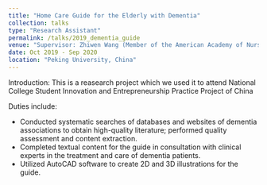 ```yaml
---
title: "Home Care Guide for the Elderly with Dementia"
collection: talks
type: "Research Assistant"
permalink: /talks/2019_dementia_guide
venue: "Supervisor: Zhiwen Wang (Member of the American Academy of Nursing)"
date: Oct 2019 - Sep 2020
location: "Peking University, China"
---
```


Introduction:
This is a reasearch project which we used it to attend National College Student Innovation and Entrepreneurship Practice Project of China

Duties include: 
* Conducted systematic searches of databases and websites of dementia associations to obtain high-quality literature; performed quality assessment and content extraction.
* Completed textual content for the guide in consultation with clinical experts in the treatment and care of dementia patients.
* Utilized AutoCAD software to create 2D and 3D illustrations for the guide.

